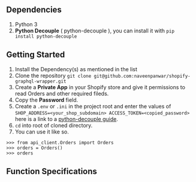## Dependencies
1. Python 3
2. **Python Decouple** ( python-decouple ), you can install it with `pip install python-decouple`

## Getting Started
1. Install the Dependency(s) as mentioned in the list
2. Clone the repository `git clone git@github.com:naveenpanwar/shopify-graphql-wrapper.git`
3. Create a **Private App** in your Shopify store and give it permissions to read Orders and other required fileds.
4. Copy the **Password** field.
5. Create a `.env` or `.ini` in the project root and enter the values of `SHOP_ADDRESS=<your_shop_subdomain> ACCESS_TOKEN=<copied_password>` here is a link to a [python-decouple guide](https://simpleisbetterthancomplex.com/2015/11/26/package-of-the-week-python-decouple.html).
6. `cd` into root of cloned directory.
7. You can use it like so.
```
>>> from api_client.Orders import Orders
>>> orders = Orders()
>>> orders
```

## Function Specifications
